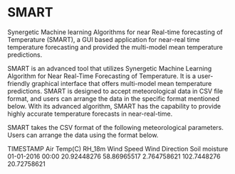 # SMART
Synergetic Machine learning Algorithms for near Real-time forecasting of Temperature (SMART), a GUI based application for near-real time temperature forecasting and provided the multi-model mean temperature predictions. 



SMART is an advanced tool that utilizes Synergetic Machine Learning Algorithm for Near Real-Time Forecasting of Temperature. 
It is a user-friendly graphical interface that offers multi-model mean temperature predictions. 
SMART is designed to accept meteorological data in CSV file format, and users can arrange the data in the specific format mentioned below.
With its advanced algorithm, SMART has the capability to provide highly accurate temperature forecasts in near-real-time.

SMART takes the CSV format of the following meteorological parameters.
Users can arrange the data using the format below.

TIMESTAMP		Air Temp(C)	RH_18m		Wind Speed	Wind Direction	Soil moisture
01-01-2016 00:00	20.92448276	58.86965517	2.764758621	102.7448276	20.72758621


